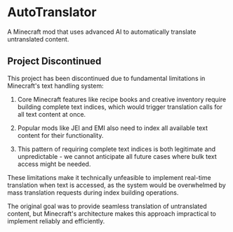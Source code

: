 # AutoTranslator
A Minecraft mod that uses advanced AI to automatically translate untranslated content.


## Project Discontinued

This project has been discontinued due to fundamental limitations in Minecraft's text handling system:

1. Core Minecraft features like recipe books and creative inventory require building complete text indices, which would trigger translation calls for all text content at once.

2. Popular mods like JEI and EMI also need to index all available text content for their functionality.

3. This pattern of requiring complete text indices is both legitimate and unpredictable - we cannot anticipate all future cases where bulk text access might be needed.

These limitations make it technically unfeasible to implement real-time translation when text is accessed, as the system would be overwhelmed by mass translation requests during index building operations.

The original goal was to provide seamless translation of untranslated content, but Minecraft's architecture makes this approach impractical to implement reliably and efficiently.